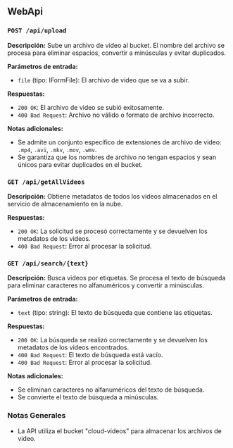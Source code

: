 
## WebApi

### `POST /api/upload`

**Descripción:**
Sube un archivo de video al bucket. El nombre del archivo se procesa para eliminar espacios, convertir a minúsculas y evitar duplicados.

**Parámetros de entrada:**
- `file` (tipo: IFormFile): El archivo de video que se va a subir.

**Respuestas:**
- `200 OK`: El archivo de video se subió exitosamente.
- `400 Bad Request`: Archivo no válido o formato de archivo incorrecto.

**Notas adicionales:**
- Se admite un conjunto específico de extensiones de archivo de video: `.mp4`, `.avi`, `.mkv`, `.mov`, `.wmv`.
- Se garantiza que los nombres de archivo no tengan espacios y sean únicos para evitar duplicados en el bucket.

### `GET /api/getAllVideos`

**Descripción:**
Obtiene metadatos de todos los videos almacenados en el servicio de almacenamiento en la nube.

**Respuestas:**
- `200 OK`: La solicitud se procesó correctamente y se devuelven los metadatos de los videos.
- `400 Bad Request`: Error al procesar la solicitud.

### `GET /api/search/{text}`

**Descripción:**
Busca videos por etiquetas. Se procesa el texto de búsqueda para eliminar caracteres no alfanuméricos y convertir a minúsculas.

**Parámetros de entrada:**
- `text` (tipo: string): El texto de búsqueda que contiene las etiquetas.

**Respuestas:**
- `200 OK`: La búsqueda se realizó correctamente y se devuelven los metadatos de los videos encontrados.
- `400 Bad Request`: El texto de búsqueda está vacío.
- `400 Bad Request`: Error al procesar la solicitud.

**Notas adicionales:**
- Se eliminan caracteres no alfanuméricos del texto de búsqueda.
- Se convierte el texto de búsqueda a minúsculas.

### Notas Generales
- La API utiliza el bucket "cloud-videos" para almacenar los archivos de video.